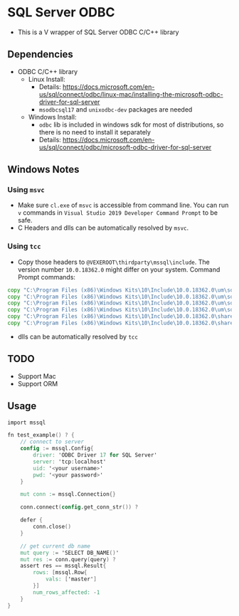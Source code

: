 # SQL Server ODBC

* This is a V wrapper of SQL Server ODBC C/C++ library

## Dependencies
* ODBC C/C++ library
    * Linux Install:
		* Details: https://docs.microsoft.com/en-us/sql/connect/odbc/linux-mac/installing-the-microsoft-odbc-driver-for-sql-server
        * `msodbcsql17` and `unixodbc-dev` packages are needed
    * Windows Install:
		* `odbc` lib is included in windows sdk for most of distributions,
			so there is no need to install it separately
		* Details: https://docs.microsoft.com/en-us/sql/connect/odbc/microsoft-odbc-driver-for-sql-server

## Windows Notes
### Using `msvc`
* Make sure `cl.exe` of `msvc` is accessible from command line.
You can run `v` commands in `Visual Studio 2019 Developer Command Prompt` to be safe.
* C Headers and dlls can be automatically resolved by `msvc`.
### Using `tcc`
* Copy those headers to `@VEXEROOT\thirdparty\mssql\include`.
The version number `10.0.18362.0` might differ on your system.
Command Prompt commands:
```cmd
copy "C:\Program Files (x86)\Windows Kits\10\Include\10.0.18362.0\um\sql.h" thirdparty\mssql\include
copy "C:\Program Files (x86)\Windows Kits\10\Include\10.0.18362.0\um\sqlext.h" thirdparty\mssql\include
copy "C:\Program Files (x86)\Windows Kits\10\Include\10.0.18362.0\um\sqltypes.h" thirdparty\mssql\include
copy "C:\Program Files (x86)\Windows Kits\10\Include\10.0.18362.0\um\sqlucode.h" thirdparty\mssql\include
copy "C:\Program Files (x86)\Windows Kits\10\Include\10.0.18362.0\shared\sal.h" thirdparty\mssql\include
copy "C:\Program Files (x86)\Windows Kits\10\Include\10.0.18362.0\shared\concurrencysal.h" thirdparty\mssql\include
```
* dlls can be automatically resolved by `tcc`

## TODO
* Support Mac
* Support ORM

## Usage
```v ignore
import mssql

fn test_example() ? {
	// connect to server
	config := mssql.Config{
		driver: 'ODBC Driver 17 for SQL Server'
		server: 'tcp:localhost'
		uid: '<your username>'
		pwd: '<your password>'
	}

	mut conn := mssql.Connection{}

	conn.connect(config.get_conn_str()) ?

	defer {
		conn.close()
	}

	// get current db name
	mut query := 'SELECT DB_NAME()'
	mut res := conn.query(query) ?
	assert res == mssql.Result{
		rows: [mssql.Row{
			vals: ['master']
		}]
		num_rows_affected: -1
	}
}
```
